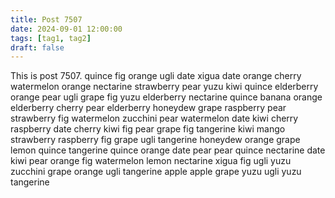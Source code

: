 ```yaml
---
title: Post 7507
date: 2024-09-01 12:00:00
tags: [tag1, tag2]
draft: false
---
```

This is post 7507.
quince
fig
orange
ugli
date
xigua
date
orange
cherry
watermelon
orange
nectarine
strawberry
pear
yuzu
kiwi
quince
elderberry
orange
pear
ugli
grape
fig
yuzu
elderberry
nectarine
quince
banana
orange
elderberry
cherry
pear
elderberry
honeydew
grape
raspberry
pear
strawberry
fig
watermelon
zucchini
pear
watermelon
date
kiwi
cherry
raspberry
date
cherry
kiwi
fig
pear
grape
fig
tangerine
kiwi
mango
strawberry
raspberry
fig
grape
ugli
tangerine
honeydew
orange
grape
lemon
quince
tangerine
quince
orange
date
pear
pear
quince
nectarine
date
kiwi
pear
orange
fig
watermelon
lemon
nectarine
xigua
fig
ugli
yuzu
zucchini
grape
orange
ugli
tangerine
apple
apple
grape
yuzu
ugli
yuzu
tangerine
